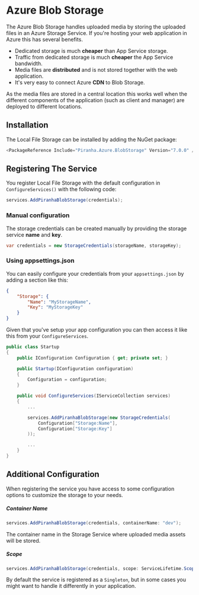 # Azure Blob Storage

The Azure Blob Storage handles uploaded media by storing the uploaded files in an Azure Storage Service. If you're hosting your web application in Azure this has several benefits.

* Dedicated storage is much **cheaper** than App Service storage.
* Traffic from dedicated storage is much **cheaper** the App Service bandwidth.
* Media files are **distributed** and is not stored together with the web application.
* It's very easy to connect Azure **CDN** to Blob Storage.

As the media files are stored in a central location this works well when the different components of the application (such as client and manager) are deployed to different locations.

## Installation

The Local File Storage can be installed by adding the NuGet package:

~~~ csharp
<PackageReference Include="Piranha.Azure.BlobStorage" Version="7.0.0" />
~~~

## Registering The Service
You register Local File Storage with the default configuration in `ConfigureServices()` with the following code:

~~~ csharp
services.AddPiranhaBlobStorage(credentials);
~~~

### Manual configuration

The storage credentials can be created manually by providing the storage service **name** and **key**.

~~~ csharp
var credentials = new StorageCredentials(storageName, storageKey);
~~~

### Using appsettings.json

You can easily configure your credentials from your `appsettings.json` by adding a section like this:

~~~ json
{
    "Storage": {
        "Name": "MyStorageName",
        "Key": "MyStorageKey"
    }
}
~~~

Given that you've setup your app configuration you can then access it like this from your `ConfigureServices`.

~~~ csharp
public class Startup
{
    public IConfiguration Configuration { get; private set; }

    public Startup(IConfiguration configuration)
    {
        Configuration = configuration;
    }

    public void ConfigureServices(IServiceCollection services)
    {
        ...

        services.AddPiranhaBlobStorage(new StorageCredentials(
            Configuration["Storage:Name"],
            Configuration["Storage:Key"]
        ));

        ...
    }
}
~~~

## Additional Configuration

When registering the service you have access to some configuration options to customize the storage to your needs.

##### Container Name

~~~ csharp
services.AddPiranhaBlobStorage(credentials, containerName: "dev");
~~~

The container name in the Storage Service where uploaded media assets will be stored.

##### Scope

~~~ csharp
services.AddPiranhaBlobStorage(credentials, scope: ServiceLifetime.Scoped);
~~~

By default the service is registered as a `Singleton`, but in some cases you might want to handle it differently in your application.

